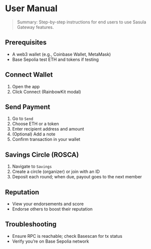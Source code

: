 # User Manual

> Summary: Step-by-step instructions for end users to use Sasula Gateway features.

## Prerequisites
- A web3 wallet (e.g., Coinbase Wallet, MetaMask)
- Base Sepolia test ETH and tokens if testing

## Connect Wallet
1. Open the app
2. Click Connect (RainbowKit modal)

## Send Payment
1. Go to `Send`
2. Choose ETH or a token
3. Enter recipient address and amount
4. (Optional) Add a note
5. Confirm transaction in your wallet

## Savings Circle (ROSCA)
1. Navigate to `Savings`
2. Create a circle (organizer) or join with an ID
3. Deposit each round; when due, payout goes to the next member

## Reputation
- View your endorsements and score
- Endorse others to boost their reputation

## Troubleshooting
- Ensure RPC is reachable; check Basescan for tx status
- Verify you’re on Base Sepolia network
